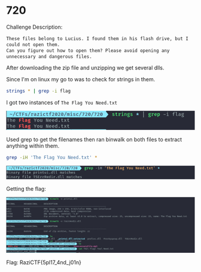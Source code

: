 # 720

Challenge Description:

```
These files belong to Lucius. I found them in his flash drive, but I could not open them. 
Can you figure out how to open them? Please avoid opening any unnecessary and dangerous files.
```
After downloading the zip file and unzipping we get several dlls.

Since I'm on linux my go to was to check for strings in them. 
```sh
strings * | grep -i flag
```
I got two instances of ```The Flag You Need.txt```

![1](2020-10-28_22-11.png)

Used grep to get the filenames then ran binwalk on both files to extract anything within them.

```sh
grep -iH 'The Flag You Need.txt' *
```
![2](2020-10-28_22-18.png)

Getting the flag:

![2](2020-10-28_22-16.png)

Flag: RaziCTF{5pl17_4nd_j01n}
